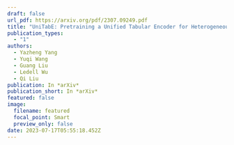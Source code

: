 ```yaml
---
draft: false
url_pdf: https://arxiv.org/pdf/2307.09249.pdf
title: "UniTabE: Pretraining a Unified Tabular Encoder for Heterogeneous Tabular Data"
publication_types:
  - "1"
authors:
  - Yazheng Yang
  - Yuqi Wang
  - Guang Liu
  - Ledell Wu
  - Qi Liu
publication: In *arXiv*
publication_short: In *arXiv*
featured: false
image:
  filename: featured
  focal_point: Smart
  preview_only: false
date: 2023-07-17T05:55:18.452Z
---
```

